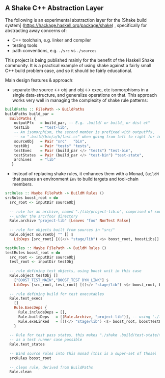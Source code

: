 A Shake C++ Abstraction Layer
---------------------------
The following is an experimental abstraction layer for the [Shake build system] (https://hackage.haskell.org/package/shake) , specifically for abstracting away concerns of:
  
  * C++ toolchain, e.g. linker and compiler
  * testing tools
  * path conventions, e.g. ``./src`` vs ``./sources`` 


This project is being published mainly for the benefit of the Haskell Shake community. It is a practical example of using shake against a fairly small C++ build problem case, and so it should be fairly educational.

Main design features & approach:
    
  * separate the source <-> obj and obj <-> exec, etc isomorphisms in a single data-structure, and generalize operations on that. This approach works very well in managing the complexity of shake rule patterns:

```haskell
buildPaths :: FilePath -> BuildPaths 
buildPaths build_par =  
  BuildPaths {  
    outputPfx   = build_par, -- E.g. .build/ or build_ or dist et" 
    testLib     = "test-lib",
    -- An isomorphism, the second member is prefixed with outputPfx,
    -- so ".build/bin/a/b/last.cc" when going from left to right for input "src/a/b/last.cc"
    sourceObj   = Pair "src"   "bin", 
    testObj     = Pair "tests" "tests", 
    testExec    = Pair (build_par </> "tests") "test-bin",
    testStates  = Pair (build_par </> "test-bin") "test-state",
    archives    = "lib"
   }
```

  * Instead of replacing shake rules, it enhances them with a Monad, ```BuildM``` that passes an environment ``Env`` to build targets and tool-chain members.


```haskell
srcRules :: Maybe FilePath -> BuildM Rules ()
srcRules boost_root = do 
  src_root <- inputDir sourceObj
  
  -- rule for an archive, named "./lib/project-lib.o", comprised of sources
  -- under the src/foo/ directory
  Rule.archive "project-lib" [Leaves "foo" NonTest False]
  
  -- rule for objects built from sources in "src/"
  Rule.object sourceObj "" [] $
    LibDeps [src_root] [((</> "stage/lib") <$> boost_root, boostLibs)]

testRules :: Maybe FilePath -> BuildM Rules ()
testRules boost_root = do 
  src_root <- inputDir sourceObj
  test_root <- inputDir testObj
  
  -- rule defining test objects, using boost unit in this case
  Rule.object testObj [] 
    ["BOOST_TEST_MAIN","BOOST_TEST_DYN_LINK"] $
    LibDeps [src_root, test_root] [((</> "stage/lib") <$> boost_root, boostLibs)]
  
  -- rule defining build for test executables
  Rule.test_execs
    []
    Rule.ExecDeps {
      Rule.includeDeps = [],
      Rule.builtDeps   = [(Rule.Archive, "project-lib")], -- using "./lib/project-lib.o"
      Rule.exeLinked   = [((</> "stage/lib") <$> boost_root, boostTestLibs)]
    }
  
  -- Rule for test pass states, this makes "./shake .build/test-state/test_example.pass" 
  -- as a test runner case possible
  Rule.test_states 
  
  -- Bind source rules into this monad (this is a super-set of those)
  srcRules boost_root
  
  -- clean rule, derived from BuildPaths
  Rule.clean
```
